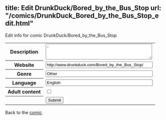 title: Edit DrunkDuck/Bored_by_the_Bus_Stop
url: "/comics/DrunkDuck_Bored_by_the_Bus_Stop_edit.html"
---
Edit info for comic DrunkDuck/Bored_by_the_Bus_Stop

<form name="comic" action="http://gaepostmail.appspot.com/comic/" method="post">
<table class="comicinfo">
<tr>
<th>Description</th><td><textarea name="description" cols="40" rows="3">-</textarea></td>
</tr>
<tr>
<th>Website</th><td><input type="text" name="url" value="http://www.drunkduck.com/Bored_by_the_Bus_Stop/" size="40"/></td>
</tr>
<tr>
<th>Genre</th><td><input type="text" name="genre" value="Other" size="40"/></td>
</tr>
<tr>
<th>Language</th><td><input type="text" name="language" value="English" size="40"/></td>
</tr>
<tr>
<th>Adult content</th><td><input type="checkbox" name="adult" value="adult" /></td>
</tr>
<tr>
<th></th><td>
<input type="hidden" name="comic" value="DrunkDuck_Bored_by_the_Bus_Stop" />
<input type="submit" name="submit" value="Submit" />
</td>
</tr>
</table>
</form>

Back to the [comic](DrunkDuck_Bored_by_the_Bus_Stop.html).
